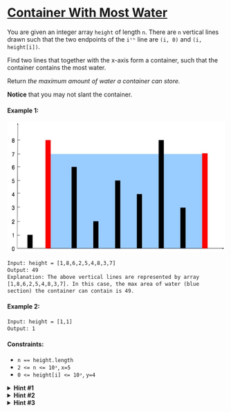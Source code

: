 # [Container With Most Water](https://leetcode.com/explore/interview/card/top-interview-questions-hard/116/array-and-strings/830/)

You are given an integer array `height` of length `n`. There are `n` vertical lines drawn such that the two endpoints of the `iᵗʰ` line are `(i, 0)` and `(i, height[i])`.

Find two lines that together with the x-axis form a container, such that the container contains the most water.

Return *the maximum amount of water a container can store.*

**Notice** that you may not slant the container.

#### Example 1:
<img src="images/image1.jpg" width="560" height="300">

```
Input: height = [1,8,6,2,5,4,8,3,7]
Output: 49
Explanation: The above vertical lines are represented by array [1,8,6,2,5,4,8,3,7]. In this case, the max area of water (blue section) the container can contain is 49.
```

#### Example 2:
```
Input: height = [1,1]
Output: 1
```

#### Constraints:
- `n == height.length`
- `2 <= n <= 10ˣ`, `x=5`
- `0 <= height[i] <= 10ʸ`, `y=4`

<details>
<summary><b>Hint #1</b></summary>
If you simulate the problem, it will be O(n²) which is not efficient.
</details>

<details>
<summary><b>Hint #2</b></summary>
Try to use two-pointers. Set one pointer to the left and one to the right of the array. Always move the pointer that points to the lower line.
</details>

<details>
<summary><b>Hint #3</b></summary>
How can you calculate the amount of water at each step?
</details>
